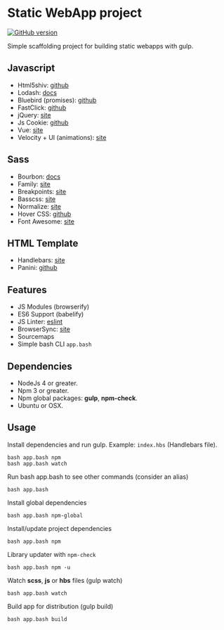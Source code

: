 Static WebApp project
=======================

[![GitHub version](https://badge.fury.io/gh/npulidom%2Fstatic-webapp.svg)](https://badge.fury.io/gh/npulidom%2Fstatic-webapp)

Simple scaffolding project for building static webapps with gulp.

## Javascript

- Html5shiv:  [github](https://github.com/aFarkas/html5shiv)
- Lodash:  [docs](https://lodash.com/docs)
- Bluebird (promises):  [github](https://github.com/petkaantonov/bluebird)
- FastClick:  [github](https://github.com/ftlabs/fastclick)
- jQuery:  [site](https://jquery.com/)
- Js Cookie:  [github](https://github.com/js-cookie/js-cookie)
- Vue:  [site](https://vuejs.org/)
- Velocity + UI (animations):  [site](https://julian.com/)

## Sass

- Bourbon:  [docs](http://bourbon.io/docs/)
- Family:  [site](https://lukyvj.github.io/family.scss/)
- Breakpoints:  [site](https://github.com/at-import/breakpoint)
- Basscss:  [site](http://www.basscss.com/)
- Normalize:  [site](https://necolas.github.io/normalize.css/)
- Hover CSS:  [github](http://ianlunn.github.io/Hover/)
- Font Awesome:  [site](http://fontawesome.io/)

## HTML Template

- Handlebars: [site](http://handlebarsjs.com/)
- Panini: [github](https://github.com/zurb/panini)

## Features

- JS Modules (browserify)
- ES6 Support (babelify)
- JS Linter: [eslint](http://eslint.org/)
- BrowserSync: [site](https://www.browsersync.io/)
- Sourcemaps
- Simple bash CLI `app.bash`

## Dependencies

- NodeJs 4 or greater.
- Npm 3 or greater.
- Npm global packages: **gulp**, **npm-check**.
- Ubuntu or OSX.

## Usage

Install dependencies and run gulp. Example: `index.hbs` (Handlebars file).
```
bash app.bash npm
bash app.bash watch
```

Run bash app.bash to see other commands (consider an alias)
```
bash app.bash
```

Install global dependencies
```
bash app.bash npm-global
```

Install/update project dependencies
```
bash app.bash npm
```

Library updater with `npm-check`
```
bash app.bash npm -u
```

Watch **scss**, **js** or **hbs** files (gulp watch)
```
bash app.bash watch
```

Build app for distribution (gulp build)
```
bash app.bash build
```
